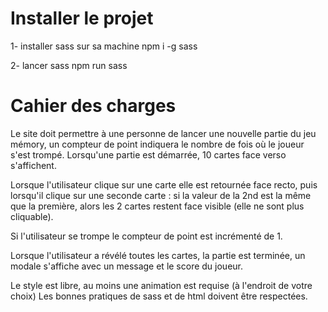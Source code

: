 # Installer le projet

1- installer sass sur sa machine
npm i -g sass

2- lancer sass
npm run sass

# Cahier des charges

Le site doit permettre à une personne de lancer une nouvelle partie du jeu mémory, un compteur de point indiquera le nombre de fois où le joueur s'est trompé.
Lorsqu'une partie est démarrée, 10 cartes face verso s'affichent.

Lorsque l'utilisateur clique sur une carte elle est retournée face recto, puis lorsqu'il clique sur une seconde carte : si la valeur de la 2nd est la même que la première, alors les 2 cartes restent face visible (elle ne sont plus cliquable).

Si l'utilisateur se trompe le compteur de point est incrémenté de 1.

Lorsque l'utilisateur a révélé toutes les cartes, la partie est terminée, un modale s'affiche avec un message et le score du joueur.

Le style est libre, au moins une animation est requise (à l'endroit de votre choix)
Les bonnes pratiques de sass et de html doivent être respectées.
